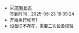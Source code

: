 - [![签到状态](https://github.com/womade/Cloud189-Actions/actions/workflows/main.yml/badge.svg?branch=main)](https://github.com/womade/Cloud189-Actions/actions/workflows/main.yml) <br> 签到时间：2025-08-23 18:39:24
- 开始执行帐号1
- 设备ID不存在，需要二次设备校验
